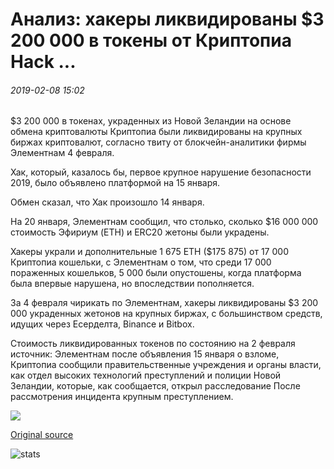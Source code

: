 # Анализ: хакеры ликвидированы $3 200 000 в токены от Криптопиа Hack ...

###### 2019-02-08 15:02

$3 200 000 в токенах, украденных из Новой Зеландии на основе обмена криптовалюты Криптопиа были ликвидированы на крупных биржах криптовалют, согласно твиту от блокчейн-аналитики фирмы Элементнам 4 февраля.

Хак, который, казалось бы, первое крупное нарушение безопасности 2019, было объявлено платформой на 15 января.

Обмен сказал, что Хак произошло 14 января.

На 20 января, Элементнам сообщил, что столько, сколько $16 000 000 стоимость Эфириум (ETH) и ERC20 жетоны были украдены.

Хакеры украли и дополнительные 1 675 ETH ($175 875) от 17 000 Криптопиа кошельки, с Элементнам о том, что среди 17 000 пораженных кошельков, 5 000 были опустошены, когда платформа была впервые нарушена, но впоследствии пополняется.

За 4 февраля чирикать по Элементнам, хакеры ликвидированы $3 200 000 украденных жетонов на крупных биржах, с большинством средств, идущих через Есерделта, Binance и Bitbox.

Стоимость ликвидированных токенов по состоянию на 2 февраля источник: Элементнам после объявления 15 января о взломе, Криптопиа сообщили правительственные учреждения и органы власти, как отдел высоких технологий преступлений и полиции Новой Зеландии, которые, как сообщается, открыл расследование После рассмотрения инцидента крупным преступлением.

![](https://s3.cointelegraph.com/storage/uploads/view/e27d51261bcd964e9c154e3bec5f60d3.jpg)

[Original source](https://cointelegraph.com/news/analysis-hackers-liquidated-32-million-in-tokens-from-cryptopia-hack)

![stats](https://c.statcounter.com/11760860/0/a89fa40b/1/ "stats")